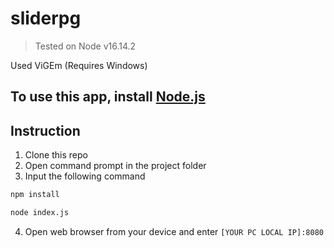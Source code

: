 # sliderpg
>Tested on Node v16.14.2 

Used ViGEm (Requires Windows) 


## To use this app, install [Node.js](https://nodejs.org/en/download/)

## Instruction 
 1. Clone this repo
 2. Open command prompt in the project folder
 3. Input the following command
```sh
npm install

node index.js
```
 4. Open web browser from your device and enter ```[YOUR PC LOCAL IP]:8080``` 